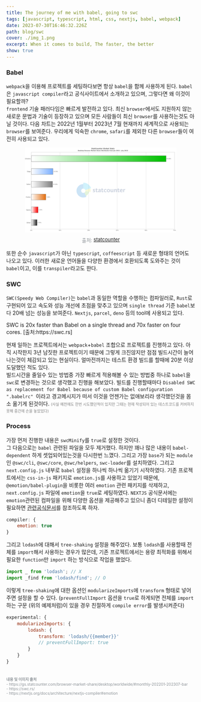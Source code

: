 ```yaml
---
title: The journey of me with babel, going to swc
tags: [javascript, typescript, html, css, nextjs, babel, webpack]
date: 2023-07-30T16:46:32.226Z
path: blog/swc
cover: ./img_1.png
excerpt: When it comes to build, The faster, the better
show: true
---
```


### Babel 
`webpack`을 이용해 프로젝트를 세팅하다보면 항상 `babel`을 함께 사용하게 된다. `babel`은 `javascript compiler`라고 공식사이트에서 소개하고 있으며, 그렇다면 왜 이것이 필요할까?  
`frontend` 기술 패러다임은 빠르게 발전하고 있다. 최신 `browser`에서도 지원하지 않는 새로운 문법과 기술이 등장하고 있으며 모든 사람들이 최신 `browser`를 사용하는것도 아닐 것이다. 다음 차트는 2022년 1월부터 2023년 7월 현재까지 세계적으로 사용되는 `browser`를 보여준다. 우리에게 익숙한 `chrome`, `safari`를 제외한 다른 `browser`들이 여전히 사용되고 있다. 

<div style="width: 80%;margin-bottom: 15px; margin-left:auto; margin-right: auto;">
    <img src="chart.png" />
    <div style="font-size:13px;color:#8b9196;display:flex;justify-content:center;margin-top:7px;">출처:&nbsp;<a href="https://gs.statcounter.com/browser-market-share/desktop/worldwide/#monthly-202201-202307-bar" target="_blank" rel='noopener noreferer'>statcounter</a></div>
</div>

또한 순수 `javascript`가 아닌 `typescript`, `coffeescript` 등 새로운 형태의 언어도 나오고 있다. 이러한 새로운 언어들을 다양한 환경에서 호환되도록 도와주는 것이 `babel`이고, 이를 `transpiler`라고도 한다.

### SWC
`SWC(Speedy Web Compiler)`는 `babel`과 동일한 역할을 수행하는 컴파일러로, `Rust`로 구현되어 있고 속도와 성능 개선에 초점을 맞추고 있으며 `single thread` 기준 `babel`보다 20배 넘는 성능을 보여준다. `Nextjs`, `parcel`, `deno` 등의 tool에 사용되고 있다.

<div class="quote">
SWC is 20x faster than Babel on a single thread and 70x faster on four cores. [출처:https://swc.rs] 
</div>

현재 일하는 프로젝트에서는 `webpack`+`babel` 조합으로 프로젝트를 진행하고 있다. 아직 시작한지 3년 남짓한 프로젝트이기 때문에 그렇게 크진않지만 점점 빌드시간이 늘어나는것이 체감되고 있는 현실이다. 얼마전까지는 테스트 환경 빌드를 할때에 20분 이상 도달했던 적도 있다.  
빌드시간을 줄일수 있는 방법중 가장 빠르게 적용해볼 수 있는 방법중 하나로 `babel`을 `swc`로 변경하는 것으로 생각했고 진행을 해보았다. 빌드를 진행할때마다 `Disabled SWC as replacement for Babel because of custom Babel configuration ".babelrc" `이라고 경고메시지가 떠서 이것을 언젠가는 없애보리라 생각했던것을 몸소 옮기게 된것이다. <span style='font-size:10px;color:grey;'>(사실 예전에도 한번 시도했던적이 있지만 그때는 현재 작성되어 있는 테스트코드를 커버하지 못해 중간에 손을 놓았었다)</span>


### Process
가장 먼저 진행한 내용은 `swcMinify`를 `true`로 설정한 것이다.   
그 다음으로는 `babel` 관련된 파일을 모두 제거했다. 하지만 꽤나 많은 내용이 `babel-dependent` 하게 셋업되어있는것을 다시한번 느꼈다. 그리고 가장 `base`가 되는 `module`인 `@swc/cli`, `@swc/core`, `@swc/helpers`, `swc-loader`를 설치하였다. 그리고 `next.config.js` 내부로 `babel` 설정을 하나씩 하나씩 옮기기 시작하였다. 기존 프로젝트에서는 `css-in-js` 패키지로 `emotion.js`를 사용하고 있었기 때문에, `@emotion/babel-plugin`을 비롯한 여러 `emotion` 관련 패키지를 삭제하고, `next.config.js` 파일에 `emotion`을 `true`로 세팅하였다. `NEXTJS` 공식문서에는 `emotion`관련된 컴파일을 위해 다양한 옵션을 제공해주고 있으니 좀더 디테일한 설정이 필요하면 <a href='https://nextjs.org/docs/architecture/nextjs-compiler#emotion' target="_blank" rel="noopener noreferrer">관련공식문서</a>를 참조하도록 하자.  

```javascript
compiler: {
    emotion: true
}
```

그리고 `lodash`에 대해서 `tree-shaking` 설정을 해주었다. 보통 `lodash`를 사용할때 전체를 `import`해서 사용하는 경우가 많은데, 기존 프로젝트에서는 용량 최적화를 위해서 필요한 `function`만 `import` 하는 방식으로 작업을 했었다.
```javascript
import _ from 'lodash'; // X
import _find from 'lodash/find'; // O
```
이렇게 `tree-shaking`에 대한 옵션인 `modularizeImports`에 `transform` 형태로 넣어주면 설정을 할 수 있다. (`preventFullImport` 옵션을 `true`로 하게되면 전체를 `import`하는 구문 (위의 예제처럼)이 있을 경우 친절하게 `compile error`를 발생시켜준다)
```javascript
experimental: {
    modularizeImports: {
        lodash: {
            transform: 'lodash/{{member}}'
            // preventFullImport: true
        }
    }
}
```

<br/>
<div style="font-size:10px;color:#8b9196;word-break: break-all"><b>내용 및 이미지 출처</b><br/>
- https://gs.statcounter.com/browser-market-share/desktop/worldwide/#monthly-202201-202307-bar<br/>
- https://swc.rs/<br/>
- https://nextjs.org/docs/architecture/nextjs-compiler#emotion<br/>
</div>


